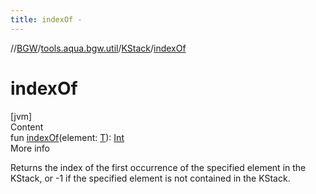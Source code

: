 ```yaml
---
title: indexOf -
---
```

//[BGW](../../../index.md)/[tools.aqua.bgw.util](../index.md)/[KStack](index.md)/[indexOf](index-of.md)



# indexOf  
[jvm]  
Content  
fun [indexOf](index-of.md)(element: [T](index.md)): [Int](https://kotlinlang.org/api/latest/jvm/stdlib/kotlin/-int/index.html)  
More info  


Returns the index of the first occurrence of the specified element in the KStack, or -1 if the specified element is not contained in the KStack.

  



